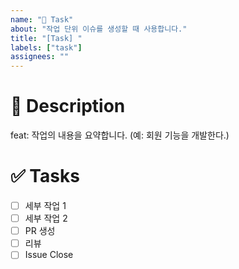 ```yaml
---
name: "📝 Task"
about: "작업 단위 이슈를 생성할 때 사용합니다."
title: "[Task] "
labels: ["task"]
assignees: ""
---
```


# 📝 Description
feat: 작업의 내용을 요약합니다. (예: 회원 기능을 개발한다.) 

# ✅ Tasks
- [ ] 세부 작업 1
- [ ] 세부 작업 2
- [ ] PR 생성 
- [ ] 리뷰
- [ ] Issue Close
